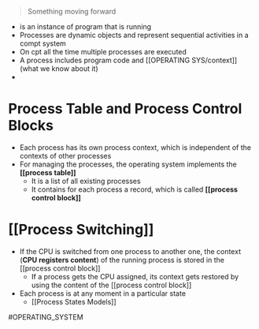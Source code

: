 > Something moving forward

* is an instance of program that is running
* Processes are dynamic objects and represent sequential activities in a compt system
* On cpt all the time multiple processes are executed
* A process includes program code and [[OPERATING SYS/context]] (what we know about it)
* 
# Process Table and Process Control Blocks
* Each process has its own process context, which is independent of the contexts of other processes
* For managing the processes, the operating system implements the **[[process table]]**
	* It is a list of all existing processes
	* It contains for each process a record, which is called **[[process control block]]**
# [[Process Switching]]
* If the CPU is switched from one process to another one, the context (**CPU registers content**) of the running process is stored in the [[process control block]]
	* If a process gets the CPU assigned, its context gets restored by using the content of the [[process control block]]
* Each process is at any moment in a particular state
	* [[Process States Models]]

#OPERATING_SYSTEM 